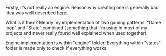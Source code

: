Firstly, it’s not really an engine. Reason why creating one is generally bad idea was well described [here](https://geometrian.com/programming/tutorials/write-games-not-engines/).

What is it then? Mearly my implementation of two gaming patterns: “Game loop” and “State” combined (something that I’m using in most of my projects and never really found well explained when used together). 

Engine implementation is within "engine” folder. Everything within "states" folder is made only to check if everything works.